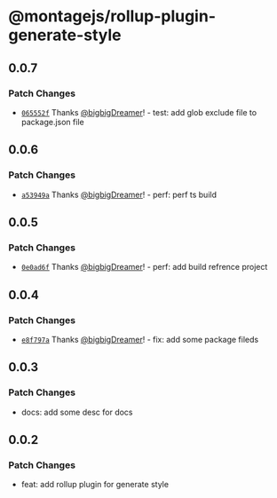 # @montagejs/rollup-plugin-generate-style

## 0.0.7

### Patch Changes

- [`065552f`](https://github.com/bigbigDreamer/montage/commit/065552f) Thanks [@bigbigDreamer](https://github.com/bigbigDreamer)! - test: add glob exclude file to package.json file

## 0.0.6

### Patch Changes

- [`a53949a`](https://github.com/bigbigDreamer/montage/commit/a53949a) Thanks [@bigbigDreamer](https://github.com/bigbigDreamer)! - perf: perf ts build

## 0.0.5

### Patch Changes

- [`0e0ad6f`](https://github.com/bigbigDreamer/montage/commit/0e0ad6f) Thanks [@bigbigDreamer](https://github.com/bigbigDreamer)! - perf: add build refrence project

## 0.0.4

### Patch Changes

- [`e8f797a`](https://github.com/bigbigDreamer/montage/commit/e8f797a) Thanks [@bigbigDreamer](https://github.com/bigbigDreamer)! - fix: add some package fileds

## 0.0.3

### Patch Changes

- docs: add some desc for docs

## 0.0.2

### Patch Changes

- feat: add rollup plugin for generate style
